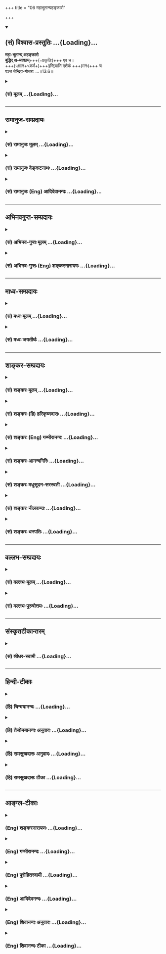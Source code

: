 +++
title = "06 महाभूतान्यहङ्कारो"

+++
<div class="js_include" newlevelforh1="2" title="(सं) विश्वास-प्रस्तुतिः" unfilled url="/mahAbhAratam/vyAsaH/shlokashaH/06-bhIShma-parva/03-bhagavad-gItA-parva/saMskRtam/vishvAsa-prastutiH/13_xetra-xetrajna-yogaH/06_mahAbhUtAnyahankA.md">
<details open><summary><h2>(सं) विश्वास-प्रस्तुतिः ...{Loading}...</h2></summary>

**महा-भूतान्य् अहङ्कारो**  
**बुद्धिर् अ-व्यक्तम्**+++(=प्रकृतिः)+++ एव च।  
+++(५ज्ञान+५कर्म+)+++इन्द्रियाणि दशैकं +++(मनः)+++ च  
पञ्च चेन्द्रिय-गोचराः …॥13.6॥
</details>
</div>
<div class="js_include collapsed" newlevelforh1="3" title="(सं) मूलम्" unfilled url="/mahAbhAratam/vyAsaH/shlokashaH/06-bhIShma-parva/03-bhagavad-gItA-parva/saMskRtam/mUlam/13_xetra-xetrajna-yogaH/06_mahAbhUtAnyahankA.md">
<details><summary><h3>(सं) मूलम् ...{Loading}...</h3></summary>

महाभूतान्यहङ्कारो बुद्धिरव्यक्तमेव च।  
इन्द्रियाणि दशैकं च पञ्च चेन्द्रियगोचराः।।13.6।।
</details>
</div>


_________________
## रामानुज-सम्प्रदायः
<div class="js_include collapsed" newlevelforh1="3" title="(सं) रामानुजः मूलम्" unfilled url="/mahAbhAratam/vyAsaH/shlokashaH/06-bhIShma-parva/03-bhagavad-gItA-parva/saMskRtam/rAmAnujaH/mUlam/13_xetra-xetrajna-yogaH/06_mahAbhUtAnyahankA.md">
<details><summary><h3>(सं) रामानुजः मूलम् ...{Loading}...</h3></summary>

।।13.5।।**महाभूतानि अहंकारो बुद्धिः अव्यक्तम् एव च** इति
क्षेत्रारम्भकद्रव्याणि; पृथिव्यप्तेजोवाय्वाकाशमहाभूतानि; अहंकारो
भूतादिः; बुद्धिः महान्; अव्यक्तं प्रकृतिः। **इन्द्रियाणि दश एकं च पञ्च च
इन्द्रियगोचराः;** इति क्षेत्राश्रितानि तत्त्वानि;
श्रोत्रत्वक्चक्षुर्जिह्वाघ्राणानि पञ्च ज्ञानेन्द्रियाणि
वाक्पाणिपादपायूपस्थानि पञ्च कर्मेन्द्रियाणि; तानि दश; एकम् इति मनः।
इन्द्रियगोचराः च पञ्च शब्दस्पर्शरूपरसगन्धाः।

</details>
</div>
<div class="js_include collapsed" newlevelforh1="3" title="(सं) रामानुजः वेङ्कटनाथः" unfilled url="/mahAbhAratam/vyAsaH/shlokashaH/06-bhIShma-parva/03-bhagavad-gItA-parva/saMskRtam/rAmAnujaH/venkaTanAthaH/13_xetra-xetrajna-yogaH/06_mahAbhUtAnyahankA.md">
<details><summary><h3>(सं) रामानुजः वेङ्कटनाथः ...{Loading}...</h3></summary>

  
  
।।13.6।। तत्क्षेत्रं यच्च यादृक्च \[13।4\] इत्यादौयच्च इति
प्रतिज्ञातस्यमहाभूतान्यहङ्कारो बुद्धिरव्यक्तमेव च
इत्येतत्प्रतिपादकमित्यभिप्रायेणाहमहाभूतानीत्यारभ्य
इतिक्षेत्रारम्भकद्रव्याणीति। भूतशब्दस्य सशरीरचेतनादावपि
प्रयोगात्तद्भ्रमव्युदासाय प्रकृतोपयुक्तमर्थमाहपृथिव्यप्तेज इति।
अहङ्कारशब्दस्य त्रिविधाहङ्कारवाचित्वेऽपि
सात्त्विकाहङ्कारस्येन्द्रियारम्भकत्वात्
राजसस्योभयानुग्राहकत्वात्तामसपरत्वमाह -- अहङ्कार इति।
बुद्धिशब्दस्याध्यवसायपरत्वभ्रमव्युदासायाह -- बुद्धिर्महानिति।
अव्यक्तशब्दस्य अव्यक्तमक्षरे (वि) लीयते \[सुबालो.2\]
इत्युक्ताव्यक्तपरत्वे तत्कारणमपि वक्तव्यं स्यादित्यभिप्रयंस्तद्व्याचष्टे
-- अव्यक्तं प्रकृतिरिति। इन्द्रियाणि दशैकं च इत्यादिकंयादृक्च इति
प्रतिज्ञातस्य प्रतिपादकमित्यभिप्रायेणाह -- इन्द्रियाणि दशेत्यारभ्य इति
क्षेत्राश्रितानि तत्त्वानीति। इन्द्रियाणामेकादशत्वव्यक्तीकरणाय तद्गोचरा
इत्युक्तपञ्चसङ्ख्यास्पष्टीकरणाय चत्वक्चक्षुर्नासिका जिह्वा श्रोत्रमत्र च
पञ्चमम्। शब्दादीनामवाप्त्यर्थं बुद्धियुक्तानि च द्विज। पायूपस्थौ करौ
पादौ वाक्च मैत्रेय पञ्चमी। विसर्गशिल्पगत्युक्ति कर्म तेषां च कथ्यते।
एकादशं मनश्चात्र \[वि.पु.1।2।48;49\] इति पराशरोक्त्यनुसारेण तानि
इन्द्रियार्थांश्च विशेषतः कथयतिश्रोत्रत्वगित्यादिना।  
  

</details>
</div>
<div class="js_include collapsed" newlevelforh1="3" title="(सं) रामानुजः (Eng) आदिदेवानन्दः" unfilled url="/mahAbhAratam/vyAsaH/shlokashaH/06-bhIShma-parva/03-bhagavad-gItA-parva/saMskRtam/rAmAnujaH/english/AdidevAnandaH/13_xetra-xetrajna-yogaH/06_mahAbhUtAnyahankA.md">
<details><summary><h3>(सं) रामानुजः (Eng) आदिदेवानन्दः ...{Loading}...</h3></summary>

13.6 - 13.7 The 'great elements, the Ahankara, the Buddhi and the Avyakta' are substances that originate the Ksetra. The 'great elements'
are the earth, water, fire, air and ether. The 'Ahankara' here means Bhutadi (primeval element). The 'Buddhi' is called Mahat; the 'Avyakta'
is known as the Prakrti. The 'ten senses and the one' and the five objects of senses are principles depending on the Ksetra. The 'five sensorial organs' are ear, skin, eye, tongue and nose. The five motor organs are speech, hands, feet, and the organs of excretion and reproduction. These are the ten senses. The Manas is the additional
'one' moe. The 'objects of the senses' are five - sound, touch, form,
taste and smell. Desire, hatred, pleasure and pain, being the transformation of the Ksetra, are said to be the modifications of the Ksetra. Though desire, hatred, pleasure and pain are the alities of the self, yet they originate from the association of the self with the Ksetra. Sri Krsna will state that they are the attributes of the self;
'In the experience of pleasure and pain, the self is said to be the cause' (13.20). The combination of elements serves as the support
(Adhrti) of the intelligent self. As such, the word Adhrti means substratum. The combination of material elements has arisen as the substratum for the self to experience pleasure and pain, and for aciring worldly experiences and the final release. The combination of elements is formed by substances commencing from the Prakrti and ending with the earth; it is the basis of senses which are endowed with the modifications of the nature of desire, hatred, pleasure and pain. These form a Sanghata or an association of elements. It serves as the basis of the experience of pleasure and pain by the individual self. This is what is said of the Ksetra. This Ksetra has been explained briefly with its modifications and effects. Now certain alities, the effects of the Ksetra, worthy of being acired as being the means for securing the knowledge of the self, are enumerated.

</details>
</div>


_________________
## अभिनवगुप्त-सम्प्रदायः
<div class="js_include collapsed" newlevelforh1="3" title="(सं) अभिनव-गुप्तः मूलम्" unfilled url="/mahAbhAratam/vyAsaH/shlokashaH/06-bhIShma-parva/03-bhagavad-gItA-parva/saMskRtam/abhinava-guptaH/mUlam/13_xetra-xetrajna-yogaH/06_mahAbhUtAnyahankA.md">
<details><summary><h3>(सं) अभिनव-गुप्तः मूलम् ...{Loading}...</h3></summary>

।।13.6 -- 13.7।। महाभूतानीति। इच्छेति। अव्यक्तम् प्रकृतिः। इन्द्रियाणि
मनसा सह एकादश। इन्द्रियगोचराः रूपादयः पंच। चेतना दृक्छक्तिः पुरुषः।
धृतिरिति -- अन्ते +++(;N अत्रान्ते किल)+++ किल सर्वस्य आ ब्रह्मणः
क्रिमिपर्यन्तस्य प्रारब्धे निष्पन्ने वा कार्ये कामक्रोधादिषु च इयतैव मम
पर्याप्तं; किमन्येन ईदृशश्चाहं नित्यमेव भूयासम् इति प्राणसन्धारिणी +++(S;N
-- संधारणी -- साधारणी)+++ धृतिः आश्वासनात्मिका पररहस्यशासनेषु रागशब्दवाच्या
जायते।

</details>
</div>
<div class="js_include collapsed" newlevelforh1="3" title="(सं) अभिनव-गुप्तः (Eng) शङ्करनारायणः" unfilled url="/mahAbhAratam/vyAsaH/shlokashaH/06-bhIShma-parva/03-bhagavad-gItA-parva/saMskRtam/abhinava-guptaH/english/shankaranArAyaNaH/13_xetra-xetrajna-yogaH/06_mahAbhUtAnyahankA.md">
<details><summary><h3>(सं) अभिनव-गुप्तः (Eng) शङ्करनारायणः ...{Loading}...</h3></summary>

13.6 See Comment under 13.7

</details>
</div>


_________________
## माध्व-सम्प्रदायः
<div class="js_include collapsed" newlevelforh1="3" title="(सं) मध्वः मूलम्" unfilled url="/mahAbhAratam/vyAsaH/shlokashaH/06-bhIShma-parva/03-bhagavad-gItA-parva/saMskRtam/madhvaH/mUlam/13_xetra-xetrajna-yogaH/06_mahAbhUtAnyahankA.md">
<details><summary><h3>(सं) मध्वः मूलम् ...{Loading}...</h3></summary>

।।13.6।। Sri Madhvacharya did not comment on this sloka.

</details>
</div>
<div class="js_include collapsed" newlevelforh1="3" title="(सं) मध्वः जयतीर्थः" unfilled url="/mahAbhAratam/vyAsaH/shlokashaH/06-bhIShma-parva/03-bhagavad-gItA-parva/saMskRtam/madhvaH/jayatIrthaH/13_xetra-xetrajna-yogaH/06_mahAbhUtAnyahankA.md">
<details><summary><h3>(सं) मध्वः जयतीर्थः ...{Loading}...</h3></summary>

।।13.6।। Sri Jayatirtha did not comment on this sloka.

</details>
</div>


_________________
## शाङ्कर-सम्प्रदायः
<div class="js_include collapsed" newlevelforh1="3" title="(सं) शङ्करः मूलम्" unfilled url="/mahAbhAratam/vyAsaH/shlokashaH/06-bhIShma-parva/03-bhagavad-gItA-parva/saMskRtam/shankaraH/mUlam/13_xetra-xetrajna-yogaH/06_mahAbhUtAnyahankA.md">
<details><summary><h3>(सं) शङ्करः मूलम् ...{Loading}...</h3></summary>

।।13.6।। -- **महाभूतानि** महान्ति च तानि सर्वविकारव्यापकत्वात् भूतानि च
सूक्ष्माणि। स्थूलानि तु इन्द्रियगोचरशब्देन अभिधायिष्यन्ते **अहंकारः**
महाभूतकारणम् अहंप्रत्ययलक्षणः। अहंकारकारणं **बुद्धिः** अध्यवसायलक्षणा।
तत्कारणम् **अव्यक्तमेव च;** न व्यक्तम् अव्यक्तम् अव्याकृतम् ईश्वरशक्तिः
मम माया दुरत्यया (गीता 7।14) इत्युक्तम्। एवशब्दः प्रकृत्यवधारणार्थः
एतावत्येव अष्टधा भिन्ना प्रकृतिः। चशब्दः भेदसमुच्चयार्थः। **इन्द्रियाणि
दश;** श्रोत्रादीनि पञ्च बुद्ध्युत्पादकत्वात् बुद्धीन्द्रियाणि;
वाक्पाण्यादीनि पञ्च कर्मनिर्वर्तकत्वात् कर्मेन्द्रियाणि तानि दश। **एकं
च** किं तत् मनः एकादशं संकल्पाद्यात्मकम्। **पञ्च च इन्द्रियगोचराः**
शब्दादयो विषयाः। तानि एतानि साङ्ख्याः चतुर्विंशतितत्त्वानि आचक्षते।।

</details>
</div>
<div class="js_include collapsed" newlevelforh1="3" title="(सं) शङ्करः (हि) हरिकृष्णदासः" unfilled url="/mahAbhAratam/vyAsaH/shlokashaH/06-bhIShma-parva/03-bhagavad-gItA-parva/saMskRtam/shankaraH/hindI/harikRShNadAsaH/13_xetra-xetrajna-yogaH/06_mahAbhUtAnyahankA.md">
<details><summary><h3>(सं) शङ्करः (हि) हरिकृष्णदासः ...{Loading}...</h3></summary>

।।13.6।। इस प्रकार स्तुति सुनकर सम्मुख हुए अर्जुनसे भगवान् कहते हैं --,
महाभूत यानी सूक्ष्मभूत; वे सब विकारोंमें व्यापक होनेके कारण महान् भी हैं
और भूत भी हैं; इसलिये वे महाभूत कहे जाते हैं। स्थूल पञ्चभूत तो
इन्द्रियगोचरशब्दसे कहे जायँगे; इसलिये यहाँ महाभूतशब्दसे सूक्ष्म
पञ्चमहाभूतोंका ग्रहण है। महाभूतोंका कारण अहंप्रत्ययरूप अहंकार तथा
अहंकारकी कारणरूपा निश्चयात्मिका बुद्धि और उसकी भी कारणरूपा अव्यक्त
प्रकृति अर्थात् जो व्यक्त नहीं है ऐसी अव्यक्त नामक अव्याकृत --
ईश्वरशक्ति जो कि मम माया दुरत्यया इत्यादि वचनोंसे कही गयी है। यहाँ एव
शब्द प्रकृतिको विशेषरूपसे बतलानेके लिये है और च शब्द सारे भेदका समुच्चय
करनेके लिये है। अभिप्राय यह कि यही आठ प्रकारसे विभक्त हुई अपरा प्रकृति
है। तथा दश इन्द्रियाँ अर्थात् श्रोत्रादि पाँच ज्ञान उत्पन्न करनेवाली
होनेके कारण ज्ञानेन्द्रियाँ और वाणी आदि पाँच कर्म सम्पादन करनेवाली
होनेसे कर्मेन्द्रियाँ और एक ग्यारहवाँ संकल्पविकल्पात्मक मन तथा शब्द;
स्पर्श; रूप; रस और गन्धये पाँच इन्द्रियोंके विषय। इन सबको ही
साङ्ख्यमतावलम्बी चौबीस तत्त्व कहते हैं।

</details>
</div>
<div class="js_include collapsed" newlevelforh1="3" title="(सं) शङ्करः (Eng) गम्भीरानन्दः" unfilled url="/mahAbhAratam/vyAsaH/shlokashaH/06-bhIShma-parva/03-bhagavad-gItA-parva/saMskRtam/shankaraH/english/gambhIrAnandaH/13_xetra-xetrajna-yogaH/06_mahAbhUtAnyahankA.md">
<details><summary><h3>(सं) शङ्करः (Eng) गम्भीरानन्दः ...{Loading}...</h3></summary>

13.6 Mahabhutani, the great elements: Those elements which are great
owing to their pervasion of all midifications, and which are subtle. As
for the gross elements, they will be spoken of by the word
indriya-gocarah, objects of the senses. Ahankarah, egoism, which is the
source of the great elements and consists of the idea of 'I'. Buddhih,
intellect, the source of egoism and consisting of the faculty of
judgement; ca, and; its cause, the avyaktam eva, Unmanifest itself, the
Undifferentiated, the power of God spoken of in, 'Maya of
Mine৷৷.difficult to cross' (7.14). The word eva (itself) is used for
singling out Prakrti (Nature). The Prakrti divided eightfold \[The
undifferentiated (avyakta), mahat, egoism and the five uncompunded
subtle elements\] is this much alone. The word ca (and) is used for
joining the various categories. The dasa, ten; indriyani, organs : The
five, organs ear etc., which are called sense-organs since they produce
perception, and the (other) five organs-organ of speech, hands,
etc.-which are called motor-organs since they accomplish actions. They
are ten. Ekam ca, and the one-which is that;-the mind, the eleventh,
possessed of the power of thinking etc. (see fn. on p. 173). Ca, and;
the panca, five; indriya-gacarah, objects of the senses-such objects as
sound etc. The followers of the Sankhya call these which are such the
twenty-four categories. Thereafter, the Lord now says that even those
alities which the Vaisesikas speak of as the attributes of the sould are
certainly the attributes of the field, but not of the Knower of the
field:

</details>
</div>
<div class="js_include collapsed" newlevelforh1="3" title="(सं) शङ्करः आनन्दगिरिः" unfilled url="/mahAbhAratam/vyAsaH/shlokashaH/06-bhIShma-parva/03-bhagavad-gItA-parva/saMskRtam/shankaraH/AnandagiriH/13_xetra-xetrajna-yogaH/06_mahAbhUtAnyahankA.md">
<details><summary><h3>(सं) शङ्करः आनन्दगिरिः ...{Loading}...</h3></summary>

।।13.6।। अव्यक्ताहंकारादीनां त्रैगुण्याभिमानादिधर्मकत्वं प्रसिद्धमिति
शब्दादीनामेव ग्रहणे कर्मेन्द्रियाणां
विषयानुक्तेर्वैरूप्यप्रसङ्गात्क्षेत्रनिरूपणस्य च
प्रकृतत्वात्स्वरूपनिर्देशेनैव तत्क्षेत्रं यच्च यादृक्वेति
व्याख्यातमिदानीमिच्छादीनामात्मविकारत्वनिवृत्तये क्षेत्रविकारत्वनिरूपणेन
यद्विकारीत्येतन्निरूपयन्मतान्तरनिवृत्तिपरत्वेन श्लोकमवतारयति --
**अथेति।** सर्वज्ञोक्तिविरोधाद्धेयं वैशेषिकं मतमिति मत्वोक्तं --
**भगवानिति।** उपलब्धजातीयस्योपलभ्यमानस्यादानेच्छायां हेतुमाह --
**सुखेति।** इतिशब्दो हेत्वर्थः। सुखहेतुत्वात्तस्मिन्निच्छेत्यर्थः।
इच्छां सुखतद्धेतुविषयत्वेन व्याख्यायात्मधर्मत्वं तस्या व्युदस्यति --
**सेयमिति।** तथापि कथं क्षेत्रान्तर्भूतत्वं तत्राह -- **ज्ञेयत्वादिति।**
इच्छावद्द्वेषोऽपि धर्मो बुद्धेरित्याह -- **तथेति।** कोऽसौ द्वेषो यस्य
बुद्धिधर्मत्वं तत्राह -- **यज्जातीयमिति।**
तस्यापीच्छावत्क्षेत्रान्तर्भावमाह -- **सोऽयमिति।**
इच्छाद्वेषवद्बुद्धिधर्मः सुखमपीत्याह -- **तथेति।** तस्यापि स्वरूपोक्त्या
क्षेत्रान्तःपातित्वमाह -- **अनुकूलमिति।** दुःखस्यापि स्वरूपोक्त्या
क्षेत्रमध्यवर्तित्वमाह -- **दुःखमिति।** देहेन्द्रियात्मवादौ व्युदसितुं
क्षेत्रान्तर्भूतमेव संघातं विभजते -- **देहेति।** विज्ञानवादं प्रत्याह --
**तस्यामिति।** तप्ते लोहपिण्डे वह्नेरभिव्यक्तिवदुक्तसंहतौ
बुद्धिवृत्तिरभिव्यज्यते। तत्र चाग्निरभिव्यक्तो लोहपिण्डमेवाग्निबुद्ध्या
ग्राहयति। तथात्मचैतन्यं बुद्धिवृत्तावभिव्यक्तं तामेवात्मतया
बोधयत्यतस्तदाभासानुविद्धा सैव चेतनेत्युच्यते। सा च मुख्यचेतनं प्रति
ज्ञेयत्वादतद्रूपत्वात्क्षेत्रमेवेत्यर्थः। धृतिस्वरूपोक्त्या क्षेत्रत्वं
तस्या दर्शयति -- **धृतिरित्यादिना।** नन्वन्येऽपि संकल्पादयो मनोधर्माः
सन्ति ते किमित्यत्र क्षेत्रत्वेन नोच्यन्ते तत्राह -- **सर्वेति।**
तस्योपलक्षणार्थत्वे हेतुमाह -- **यत इति।** इच्छादिवदस्मिन्नवसरे
संकल्पादीनामपि दर्शितत्वं सिद्धवत्कृत्य प्रकरणविभागार्थं यतो भगवदुक्तं
क्षेत्रमुपसंहरत्यतो युक्तमिच्छादिग्रहस्य
सर्वानुक्तबुद्धिधर्मोपलक्षणार्थत्वमित्यर्थः। विरक्तस्य ज्ञानाधिकाराय
वैराग्यार्थं क्षेत्रं व्याख्यातमित्यनुवदति -- **यस्येति।**
क्षेत्रभेदजातस्य व्यष्टिदेहविभागस्य सर्वस्येत्यर्थः। संहतिः
समष्टिशरीरम्।

</details>
</div>
<div class="js_include collapsed" newlevelforh1="3" title="(सं) शङ्करः मधुसूदन-सरस्वती" unfilled url="/mahAbhAratam/vyAsaH/shlokashaH/06-bhIShma-parva/03-bhagavad-gItA-parva/saMskRtam/shankaraH/madhusUdana-sarasvatI/13_xetra-xetrajna-yogaH/06_mahAbhUtAnyahankA.md">
<details><summary><h3>(सं) शङ्करः मधुसूदन-सरस्वती ...{Loading}...</h3></summary>

।।13.6।। एवं प्ररोचितायार्जुनाय क्षेत्रस्वरूपं तावदाहद्वाभ्याम् --
महाभूतानीत्यादिना। महान्ति भूतानि भूम्यादीनि पञ्च;
अहंकारस्तत्कारणभूतोऽभिमानलक्षणः; बुद्धिरहंकारकारणं
महत्तत्त्वमध्यवसायलक्षणं; अव्यक्तं तत्कारणं सत्त्वरजस्तमोगुणात्मकं
प्रधानं सर्वकारणं न कस्यापि कार्यम्। एवकारः प्रकृत्यवधारणार्थः।
एतावत्येवाष्टधा प्रकृतिः। चशब्दो भेदसमुच्चयार्थः। तदेवं साङ्ख्यमतेन
व्याख्यातम्। औपनिषदानां तु अव्यक्तमव्याकृतमनिर्वचनीयं मायाख्या
पारमेश्वरी शक्तिर्मम माया दुरत्ययेत्युक्तम्। बुद्धिः सर्गादौ
सद्विषयमीक्षणं; अहंकार ईक्षणानन्तरमहं बहु स्यामिति संकल्पः। तत
आकाशादिक्रमेण पञ्चभूतोत्पत्तिरिति। न ह्यव्यक्तमहदहंकाराः साङ्ख्यसिद्धा
औपनिषदैरुपगम्यन्ते। अशब्दत्वादिहेतुभिरिति स्थितंमायां तु प्रकृतिं
विद्यान्मायिनं तु महेश्वरम्। ते ध्यानयोगानुगता अपश्यन्देवात्मशक्तिं
स्वगुणैर्निगूढाम् इति श्रुतिप्रतिपादितमव्यक्तम्। तदैक्षतेतीक्षणरूपा
बुद्धिः। बहुस्यां प्रजायेय इति बहुभवनसंकल्परूपोऽहंकारःतस्माद्वा
एतस्मादात्मन आकाशः संभूत आकाशाद्वायुः वायोरग्निः अग्नेरापः अद्भ्यः
पृथिवी इति पञ्चभूतानि श्रौतानि। अयमेव पक्षः साधीयान्। इन्द्रियाणि दशैकं
च श्रोत्रत्वक्चक्षूरसनघ्राणाख्यानि पञ्च बुद्धीन्द्रियाणि;
वाक्पाणिपादपायूपस्थाख्यानि पञ्च कर्मेन्द्रियाणीति। तानि एकं च मनः
संकल्पविकल्पाद्यात्मकं; पञ्च चेन्द्रियगोचराः शब्दस्पर्शरूपरसगन्धास्ते
बुद्धीन्द्रियाणां ज्ञाप्यत्वेन विषयः कर्मेन्द्रियाणां तु कार्यत्वेन।
तान्येतानि साङ्ख्याश्चतुर्विंशतितत्त्वान्याचक्षते।

</details>
</div>
<div class="js_include collapsed" newlevelforh1="3" title="(सं) शङ्करः नीलकण्ठः" unfilled url="/mahAbhAratam/vyAsaH/shlokashaH/06-bhIShma-parva/03-bhagavad-gItA-parva/saMskRtam/shankaraH/nIlakaNThaH/13_xetra-xetrajna-yogaH/06_mahAbhUtAnyahankA.md">
<details><summary><h3>(सं) शङ्करः नीलकण्ठः ...{Loading}...</h3></summary>

।।13.6।। तच्च यच्च यादृक् च यद्विकारि चेत्येतद्व्याचष्टे --
**महाभूतानीति।** चकारो भिन्नक्रमो बुद्धिश्चेति बुद्धिपदादुपरि
द्रष्टव्यः। यत्क्षेत्रं शरीराख्यमुक्तं तदव्यक्तमेव। शरीरं रथमेव तु इति
श्रुतौ अव्यक्तपदेन पञ्चतन्मात्रा उच्यन्ते। अहंकारो तत्प्रकारमाह --
महाभूतान्यहंकारो बुद्धिश्चेति सप्तप्रकारैरङ्कुरितम्। महाभूतशब्देन
पञ्चतन्मात्रा उच्यन्ते। अहंकारो बुद्धिरिति महत्तत्त्वमुच्यते। स्वप्ने हि
एतान्येव करणानि भासन्ते तत्प्रकारक एव भूतगण इति तावत्प्रकारकमेव
क्षेत्रमित्युक्तम्। यद्विकारीत्यस्योत्तरमाह -- **इन्द्रियाणीति।**
इन्द्रियाणि दशैकं चेत्येकादश। पञ्च ज्ञानेन्द्रियाणि
श्रोत्रत्वक्चक्षुरसनघ्राणानि पञ्च कर्मेन्द्रियाणि
वाक्पाणिपादपायूपस्थाख्यानि मनश्चेत्येकादश। इन्द्रियाणां गोचरा विषयाः
स्थूला वियदादयः पञ्च अयं षोडशको विकार एव। एतान्येव
साङ्ख्यैश्चतुर्विंशतितत्त्वानि गण्यन्ते। एतावांस्त्वस्माकं विशेषः। तैः
स्वतन्त्रा सत्या च प्रकृतिरुच्यते अस्माभिर्मायारूपा मिथ्या ईश्वराधीना
चोच्यत इति। तथा च श्रुतिःमायां तु प्रकृतिं विद्यान्मायिनं तु महेश्वरम्
इति। तस्मात्साङ्ख्यप्रक्रियात्र भगवताश्रितेति न भ्रमितव्यम्।

</details>
</div>
<div class="js_include collapsed" newlevelforh1="3" title="(सं) शङ्करः धनपतिः" unfilled url="/mahAbhAratam/vyAsaH/shlokashaH/06-bhIShma-parva/03-bhagavad-gItA-parva/saMskRtam/shankaraH/dhanapatiH/13_xetra-xetrajna-yogaH/06_mahAbhUtAnyahankA.md">
<details><summary><h3>(सं) शङ्करः धनपतिः ...{Loading}...</h3></summary>

।।13.6।। एवं क्षेत्रादियाथात्म्यस्तुत्याभिमुखीकृतायार्जनाय किं तदिति
जिज्ञासवे यथोद्देशं क्षेत्रं निर्दिशति -- महाभूतानीति।
सर्बविकारव्यापकत्वान्महान्ति च तानि भूतानि सूक्ष्माणि
अहंप्रत्ययरुपोहंकारः महाभूतकारण बुद्धिरध्वसायलक्षणाहंकारकारणं न
व्यकतव्यक्तं अव्याकृतमीश्वरशक्तिर्मायामायां तु प्रकृतिं विद्यात्;मम माया
दुरत्यया इत्युक्ता। एवशब्दोऽवधारणार्थः। एतावत्येवाष्टधा भिन्ना
प्रकृतिरित्यर्थः। चकारः मूलप्रकृत्या सह तन्मात्रादिभेदानां समुच्चयार्थः।
इन्द्रियाणि दश श्रोत्रत्वक्चक्षूरसनघ्राणाख्यानि
ज्ञानोत्पादकत्वाज्ज्ञानेन्द्रियाणि पञ्च; वाक्पाणिपादपायुपस्थाख्यानि
कर्मनिर्वर्तकत्वात्मकर्मेन्द्रियाणि पञ्च एकं एकादशं संकल्पविकल्पात्मकं
मनः पञ्चेन्द्रियाणां गोचराः विषयाः शब्दस्पर्शरुपरसगन्धाख्यगुणविशिष्टानि
स्थूलभूतानीत्यर्थः। तान्येतानिमूलप्रकृतिर्महदाद्याः प्रकृतिविकृतयः
सप्त। ,षोडशकस्तु विकारः इति वादिनः साङ्ख्याश्चतुर्विशतितत्त्वानि
व्याचक्षते।

</details>
</div>


_________________
## वल्लभ-सम्प्रदायः
<div class="js_include collapsed" newlevelforh1="3" title="(सं) वल्लभः मूलम्" unfilled url="/mahAbhAratam/vyAsaH/shlokashaH/06-bhIShma-parva/03-bhagavad-gItA-parva/saMskRtam/vallabhaH/mUlam/13_xetra-xetrajna-yogaH/06_mahAbhUtAnyahankA.md">
<details><summary><h3>(सं) वल्लभः मूलम् ...{Loading}...</h3></summary>

।।13.6।। महाभूतेति। तत् क्षेत्रं यद्द्रव्यं तन्महाभूतद्रव्यात्मकं स्थूलं
यादृक्च अहङ्कारबुद्धिमहतामेकादशेन्द्रियविषयाणां लिङ्गशरीरसूक्ष्मभूतानां
चाश्रयभूतम्।

</details>
</div>
<div class="js_include collapsed" newlevelforh1="3" title="(सं) वल्लभः पुरुषोत्तमः" unfilled url="/mahAbhAratam/vyAsaH/shlokashaH/06-bhIShma-parva/03-bhagavad-gItA-parva/saMskRtam/vallabhaH/puruShottamaH/13_xetra-xetrajna-yogaH/06_mahAbhUtAnyahankA.md">
<details><summary><h3>(सं) वल्लभः पुरुषोत्तमः ...{Loading}...</h3></summary>

  
  
।।13.6।। तत्क्षेत्रस्वरूपमाह द्वयेन -- महाभूतानीति। महाभूतानि
पृथिव्यादीनि। अहङ्कारस्तत्कारणात्मकः। बुद्धिर्विज्ञानात्मिका। अव्यक्तं
मूलप्रकृतिः। इन्द्रियाणि दश। च पुनः एकं मनः।
इन्द्रियगोचरास्तन्मात्रात्मकाः शब्दादयः पञ्च। एवं चतुर्विंशतितत्त्वानि
प्रतिपादितानि।  
  

</details>
</div>


_________________
## संस्कृतटीकान्तरम्
<div class="js_include collapsed" newlevelforh1="3" title="(सं) श्रीधर-स्वामी" unfilled url="/mahAbhAratam/vyAsaH/shlokashaH/06-bhIShma-parva/03-bhagavad-gItA-parva/saMskRtam/shrIdhara-svAmI/13_xetra-xetrajna-yogaH/06_mahAbhUtAnyahankA.md">
<details><summary><h3>(सं) श्रीधर-स्वामी ...{Loading}...</h3></summary>

।।13.6।। तत्र क्षेत्रस्वरूपमाह **-- महाभूतानीति द्वाभ्याम्।** महाभूतानि
भूम्यादीनि पञ्च; अहंकारस्तत्कारणभूतः; बुद्धिर्विज्ञानात्मकं महत्तत्त्वं;
अव्यक्तं मूलप्रकृतिः; इन्द्रियाणि बाह्यानि
दशश्रोत्रत्वग्घ्राणदृग्जिह्वावाग्दोर्मेढ्राङ्घ्रिपायवः इति; एकं च मनः;
इन्द्रियगोचराश्च पञ्चतन्मात्ररूपा एव शब्दादय आकाशादिविशेषगुणतया व्यक्ताः
सन्त इन्द्रियविषयाः पञ्च; तदेवं चतुर्विंशतितत्त्वान्युक्तानि।

</details>
</div>


_________________
## हिन्दी-टीकाः
<div class="js_include collapsed" newlevelforh1="3" title="(हि) चिन्मयानन्दः" unfilled url="/mahAbhAratam/vyAsaH/shlokashaH/06-bhIShma-parva/03-bhagavad-gItA-parva/hindI/chinmayAnandaH/13_xetra-xetrajna-yogaH/06_mahAbhUtAnyahankA.md">
<details><summary><h3>(हि) चिन्मयानन्दः ...{Loading}...</h3></summary>

।।13.6।। See Commentary under 13.7

</details>
</div>
<div class="js_include collapsed" newlevelforh1="3" title="(हि) तेजोमयानन्दः अनुवादः" unfilled url="/mahAbhAratam/vyAsaH/shlokashaH/06-bhIShma-parva/03-bhagavad-gItA-parva/hindI/tejomayAnandaH/anuvAdaH/13_xetra-xetrajna-yogaH/06_mahAbhUtAnyahankA.md">
<details><summary><h3>(हि) तेजोमयानन्दः अनुवादः ...{Loading}...</h3></summary>

।।13.6।। पंच महाभूत, अहंकार, बुद्धि, अव्यक्त (प्रकृति), दस इन्द्रियाँ,
एक मन, इन्द्रियों के पाँच विषय।।

</details>
</div>
<div class="js_include collapsed" newlevelforh1="3" title="(हि) रामसुखदासः अनुवादः" unfilled url="/mahAbhAratam/vyAsaH/shlokashaH/06-bhIShma-parva/03-bhagavad-gItA-parva/hindI/rAmasukhadAsaH/anuvAdaH/13_xetra-xetrajna-yogaH/06_mahAbhUtAnyahankA.md">
<details><summary><h3>(हि) रामसुखदासः अनुवादः ...{Loading}...</h3></summary>

।।13.6।। मूल प्रकृति, समष्टि बुद्धि (महत्तत्त्व), समष्टि अहंकार, पाँच
महाभूत और दस इन्द्रियाँ, एक मन तथा पाँचों इन्द्रियोंके पाँच विषय ( -- यह
चौबीस तत्त्वोंवाला क्षेत्र है)।

</details>
</div>
<div class="js_include collapsed" newlevelforh1="3" title="(हि) रामसुखदासः टीका" unfilled url="/mahAbhAratam/vyAsaH/shlokashaH/06-bhIShma-parva/03-bhagavad-gItA-parva/hindI/rAmasukhadAsaH/TIkA/13_xetra-xetrajna-yogaH/06_mahAbhUtAnyahankA.md">
<details><summary><h3>(हि) रामसुखदासः टीका ...{Loading}...</h3></summary>

।।13.6।।***व्याख्या --***  **अव्यक्तमेव च --** अव्यक्त नाम मूल
प्रकृतिका है। मूल प्रकृति समष्टि बुद्धिका कारण होनेसे और स्वयं किसीका भी
कार्य न होनेसे केवल प्रकृति ही है।**बुद्धिः --** यह पद समष्टि बुद्धि
अर्थात् महत्तत्त्वका वाचक है। इस बुद्धिसे अहंकार पैदा होता है; इसलिये यह
प्रकृति है और मूल प्रकृतिका कार्य होनेसे यह विकृति है। तात्पर्य है कि यह
बुद्धि प्रकृतिविकृति है।**अहंकारः --** यह पद समष्टि अहंकारका वाचक है।
इसको अहंभाव भी कहते हैं। पञ्चमहाभूतका कारण होनेसे यह अहंकार प्रकृति है
और बुद्धिका कार्य होनेसे यह विकृति है। तात्पर्य है कि यह अहंकार
प्रकृतिविकृति है।**महाभूतानि --** पृथ्वी; जल; तेज; वायु और आकाश -- ये
पाँच महाभूत हैं। महाभूत दो प्रकारके होते हैं -- पञ्चीकृत और अपञ्चीकृत।
एकएक महाभूतके पाँच विभाग होकर जो मिश्रण होता है; उसको,पञ्चीकृत महाभूत
कहते हैं **(टिप्पणी प₀ 673)**। इन पाँच महाभूतोंके विभाग न होनेपर
इनको,अपञ्चीकृत महाभूत कहते हैं। यहाँ इन्हीं अपञ्चीकृत महाभूतोंका वाचक
**महाभूतानि** पद है। इन महाभूतोंको पञ्चतन्मात्राएँ तथा सूक्ष्ममहाभूत भी
कहते हैं। दस इन्द्रियाँ; एक मन और शब्दादि पाँच विषयोंके कारण होनेसे ये
महाभूत प्रकृति हैं और अहंकारके कार्य होनेसे ये विकृति हैं। तात्पर्य है
कि ये पञ्चमहाभूत प्रकृतिविकृति हैं।**इन्द्रियाणि दश --** श्रोत्र; त्वचा;
नेत्र; रसना और घ्राण -- ये पाँच ज्ञानेन्द्रियाँ हैं तथा वाक्; पाणि; पाद;
उपस्थ और पायु -- ये पाँच कर्मेन्द्रियाँ हैं। ये दसों इन्द्रियाँ
अपञ्चीकृत महाभूतोंसे पैदा होनेसे और स्वयं किसीका भी कारण न होनेसे केवल
विकृति ही हैं।**एकं च --** अपञ्चीकृत महाभूतोंसे पैदा होनेसे और स्वयं
किसीका भी कारण न होनेसे मन केवल,विकृति ही है।**पञ्च चेन्द्रियगोचराः --**
शब्द; स्पर्श; रूप; रस और गन्ध -- ये (पाँच ज्ञानेन्द्रियोंके) पाँच विषय
हैं। अपञ्चीकृत महाभूतोंसे पैदा होनेसे और स्वयं किसीके भी कारण न होनेसे
ये पाँचों विषय केवल विकृति ही हैं। इन सबका निष्कर्ष यह निकला कि पाँच
महाभूत; एक अहंकार और एक बुद्धि -- ये सात प्रकृतिविकृति हैं; मूल प्रकृति
केवल प्रकृति है और दस इन्द्रियाँ; एक मन और पाँच ज्ञानेन्द्रियोंके विषय
-- ये सोलह केवल विकृति हैं। इस तरह इन चौबीस तत्त्वोंके समुदायका नाम
क्षेत्र है। इसीका एक तुच्छ अंश यह मनुष्यशरीर है; जिसको भगवान्ने पहले
श्लोकमें **इदं शरीरम्** और तीसरे श्लोकमें **तत्क्षेत्रम्** पदसे कहा है।

</details>
</div>


_________________
## आङ्ग्ल-टीकाः
<div class="js_include collapsed" newlevelforh1="3" title="(Eng) शङ्करनारायणः" unfilled url="/mahAbhAratam/vyAsaH/shlokashaH/06-bhIShma-parva/03-bhagavad-gItA-parva/english/shankaranArAyaNaH/13_xetra-xetrajna-yogaH/06_mahAbhUtAnyahankA.md">
<details><summary><h3>(Eng) शङ्करनारायणः ...{Loading}...</h3></summary>

13.6. The \[five\] great elements, the Egotism. The Intellect, the Unmanifest, and also the ten organs and the one (organ and the) five objects of the sense-organs;

</details>
</div>
<div class="js_include collapsed" newlevelforh1="3" title="(Eng) गम्भीरानन्दः" unfilled url="/mahAbhAratam/vyAsaH/shlokashaH/06-bhIShma-parva/03-bhagavad-gItA-parva/english/gambhIrAnandaH/13_xetra-xetrajna-yogaH/06_mahAbhUtAnyahankA.md">
<details><summary><h3>(Eng) गम्भीरानन्दः ...{Loading}...</h3></summary>

13.6 The great elements, egoism, intellect and the Unmanifest itself;
the ten organs and the one, and the five objects of the senses;

</details>
</div>
<div class="js_include collapsed" newlevelforh1="3" title="(Eng) पुरोहितस्वामी" unfilled url="/mahAbhAratam/vyAsaH/shlokashaH/06-bhIShma-parva/03-bhagavad-gItA-parva/english/purohitasvAmI/13_xetra-xetrajna-yogaH/06_mahAbhUtAnyahankA.md">
<details><summary><h3>(Eng) पुरोहितस्वामी ...{Loading}...</h3></summary>

13.6 The five great fundamentals (earth, fire, air, water and ether),
personality, intellect, the mysterious life force, the ten organs of perception and action, the mind and the five domains of sensation;

</details>
</div>
<div class="js_include collapsed" newlevelforh1="3" title="(Eng) आदिदेवनन्दः" unfilled url="/mahAbhAratam/vyAsaH/shlokashaH/06-bhIShma-parva/03-bhagavad-gItA-parva/english/AdidevanandaH/13_xetra-xetrajna-yogaH/06_mahAbhUtAnyahankA.md">
<details><summary><h3>(Eng) आदिदेवनन्दः ...{Loading}...</h3></summary>

13.6 The great elements, the Ahankara, the Buddhi, the Avyakta, the ten senses and the one, besides, the five objects of the senses;

</details>
</div>
<div class="js_include collapsed" newlevelforh1="3" title="(Eng) शिवानन्दः अनुवादः" unfilled url="/mahAbhAratam/vyAsaH/shlokashaH/06-bhIShma-parva/03-bhagavad-gItA-parva/english/shivAnandaH/anuvAdaH/13_xetra-xetrajna-yogaH/06_mahAbhUtAnyahankA.md">
<details><summary><h3>(Eng) शिवानन्दः अनुवादः ...{Loading}...</h3></summary>

13.6 The great elements, egoism, intellect, and also the Unmanifested Nature, the ten senses and one (mind), and the five objects of the senses.

</details>
</div>
<div class="js_include collapsed" newlevelforh1="3" title="(Eng) शिवानन्दः टीका" unfilled url="/mahAbhAratam/vyAsaH/shlokashaH/06-bhIShma-parva/03-bhagavad-gItA-parva/english/shivAnandaH/TIkA/13_xetra-xetrajna-yogaH/06_mahAbhUtAnyahankA.md">
<details><summary><h3>(Eng) शिवानन्दः टीका ...{Loading}...</h3></summary>

13.6 महाभूतानि the great elements; अहङ्कारः egoism; बुद्धिः intellect;
अव्यक्तम् the unmanifested (MulaPrakriti); एव even; च and; इन्द्रियाणि
the senses; दश ten; एकम् one; च and; पञ्च five; च and; इन्द्रियगोचराः
objects of the senses.Commentary The field and its modifications are described in this verse. The twentyfour principles of the Sankhya school of philosophy are mentioned here.Great elements Earth; water; fire; air and ether are so called because they pervade all modifications of matter. The elements here referred to are the subtle; not the gross ones.Egoism is the cause of the great elements. It is the selfarrogating principle. Intellect is the cause of egoism. The function of the intellect is determination. Buddhi is the faculty of determination. The cause of the intellect is the Unmanifested (which is the undifferentiated energy of the Lord). (Cf.VII.14 Daivi hyesha gunamayi mama maya duratyaya -- This divine illusion of Mine; caused by the alities; is difficult to cross over.) The above Nature is divided eightfold (Cf.VII.4).The ten senses are the five organs of knowledge
(ears; skin; eyes; tongue and nose); so called because they enable the mind to get knowledge of the external world; and the five organs of action (hands; feet; mouth; anus and the generative organ); so called because they perform actions.The one This is the mind. This is the eleventh sense whose function is thinking and doubting (Sankalpa and Vikalpa).The five objects of the senses are sound; touch; form (colour);
taste and smell. These are the fivefol pastures of the senses.All the great elements; egoism; intellect; the senses and mind are all absorbed in the Unmanifested at the time of the cosmic dissolution.Mind is Maya.
Mind is Avidya (ignorance). Mind is at the root of all activities. It gives strength to desires; fosters fear and builds castles in the air.
It confers force on egoism and stimultates,aspirations. Every tendency has its origin in the mind. It augments passions; gives strength to hope and awakens the sense of duality. It increases ignorance and plunges the senses in the ocean of senseobjects. It creates distinctions and differences. It separates; divides and limits. It is a strong wall or an iron barrier that stands between the individual soul and the Absolute.
It is this mind that has brought Brahman to the condition of the individual soul. It is the storehouse of error; cravings; doubt;
delusion and ignorance. It is an everrevolving wheel that generates thoughts. It is a miraculous thoughtproducing machine. It creates at one moment. It destroys at the next moment.

</details>
</div>
